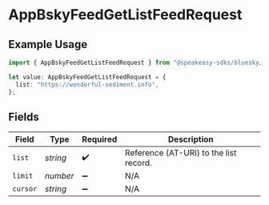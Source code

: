 # AppBskyFeedGetListFeedRequest

## Example Usage

```typescript
import { AppBskyFeedGetListFeedRequest } from "@speakeasy-sdks/bluesky/models/operations";

let value: AppBskyFeedGetListFeedRequest = {
  list: "https://wonderful-sediment.info",
};
```

## Fields

| Field                                  | Type                                   | Required                               | Description                            |
| -------------------------------------- | -------------------------------------- | -------------------------------------- | -------------------------------------- |
| `list`                                 | *string*                               | :heavy_check_mark:                     | Reference (AT-URI) to the list record. |
| `limit`                                | *number*                               | :heavy_minus_sign:                     | N/A                                    |
| `cursor`                               | *string*                               | :heavy_minus_sign:                     | N/A                                    |